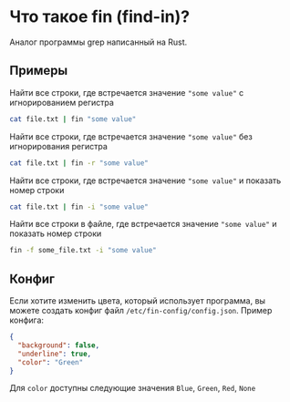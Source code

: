 # Что такое fin (find-in)?
Аналог программы grep написанный на Rust.

## Примеры
Найти все строки, где встречается значение `"some value"` с игнорированием регистра
```sh
cat file.txt | fin "some value"
```

Найти все строки, где встречается значение `"some value"` без игнорирования регистра
```sh
cat file.txt | fin -r "some value"
```

Найти все строки, где встречается значение `"some value"` и показать номер строки
```sh
cat file.txt | fin -i "some value"
```

Найти все строки в файле, где встречается значение `"some value"` и показать номер строки
```sh
fin -f some_file.txt -i "some value"
```

## Конфиг
Если хотите изменить цвета, который использует программа, вы можете создать конфиг файл `/etc/fin-config/config.json`. Пример конфига:
```json
{
  "background": false,
  "underline": true,
  "color": "Green"
}
```
Для `color` доступны следующие значения `Blue`, `Green`, `Red`, `None`
